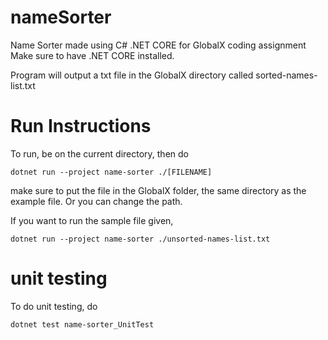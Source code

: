 # nameSorter
Name Sorter made using C# .NET CORE for GlobalX coding assignment</br>
Make sure to have .NET CORE installed.

Program will output a txt file in the GlobalX directory called sorted-names-list.txt

# Run Instructions
To run, be on the current directory, then do
```
dotnet run --project name-sorter ./[FILENAME]
```
make sure to put the file in the GlobalX folder, the same directory as the example file. Or you can change the path.


If you want to run the sample file given,
```
dotnet run --project name-sorter ./unsorted-names-list.txt
```

# unit testing
To do unit testing, do
```
dotnet test name-sorter_UnitTest
```
